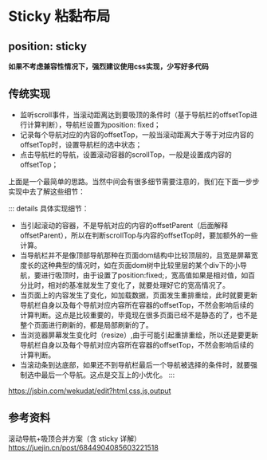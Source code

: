 # Sticky 粘黏布局

<script setup>
import Sticky from './Sticky.vue';
</script>

## position: sticky 

**如果不考虑兼容性情况下，强烈建议使用css实现，少写好多代码**

<Sticky />

## 传统实现

- 监听scroll事件，当滚动距离达到要吸顶的条件时（基于导航栏的offsetTop进行计算判断），导航栏设置为position: fixed；
- 记录每个导航对应的内容的offsetTop，一般当滚动距离大于等于对应内容的offsetTop时，设置导航栏的选中状态；
- 点击导航栏的导航，设置滚动容器的scrollTop，一般是设置成内容的offsetTop；

上面是一个最简单的思路。当然中间会有很多细节需要注意的，我们在下面一步步实现中去了解这些细节：

::: details 具体实现细节：

- 当引起滚动的容器，不是导航对应的内容的offsetParent（后面解释offsetParent），所以在判断scrollTop与内容的offsetTop时，要加额外的一些计算。
- 当导航栏并不是像顶部导航那种在页面dom结构中比较顶层的，且宽是屏幕宽度长的这种典型的情况时，如在页面dom树中比较里层的某个div下的小导航，要进行吸顶时，由于设置了position:fixed;，宽高值如果是相对值，如百分比时，相对的基准就发生了变化了，就要处理好它的宽高情况了。
- 当页面上的内容发生了变化，如加载数据，页面发生重排重绘，此时就要更新导航栏自身以及每个导航对应内容所在容器的offsetTop，不然会影响后续的计算判断。这点是比较重要的，毕竟现在很多页面已经不是静态的了，也不是整个页面进行刷新的，都是局部刷新的了。
- 当浏览器屏幕发生变化时（resize）,由于可能引起重排重绘，所以还是要更新导航栏自身以及每个导航对应内容所在容器的offsetTop，不然会影响后续的计算判断。
- 当滚动条到达底部，如果还不到导航栏最后一个导航被选择的条件时，就要强制选中最后一个导航。这点是交互上的小优化。
:::

<https://jsbin.com/wekudat/edit?html,css,js,output>

## 参考资料

滚动导航+吸顶合并方案（含 sticky 详解）<https://juejin.cn/post/6844904085603221518>
